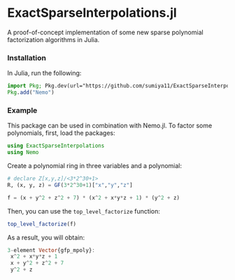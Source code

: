 # ExactSparseInterpolations.jl

A proof-of-concept implementation of some new sparse polynomial factorization algorithms in Julia. 

### Installation

In Julia, run the following:

```julia
import Pkg; Pkg.dev(url="https://github.com/sumiya11/ExactSparseInterpolations.jl")
Pkg.add("Nemo")
```

### Example

This package can be used in combination with Nemo.jl.
To factor some polynomials, first, load the packages:

```julia
using ExactSparseInterpolations
using Nemo
```

Create a polynomial ring in three variables and a polynomial:

```julia
# declare Z[x,y,z]/<3*2^30+1>
R, (x, y, z) = GF(3*2^30+1)["x","y","z"]

f = (x + y^2 + z^2 + 7) * (x^2 + x*y*z + 1) * (y^2 + z)
```

Then, you can use the `top_level_factorize` function:

```julia
top_level_factorize(f)
```

As a result, you will obtain:

```julia
3-element Vector{gfp_mpoly}:
 x^2 + x*y*z + 1
 x + y^2 + z^2 + 7
 y^2 + z
```

